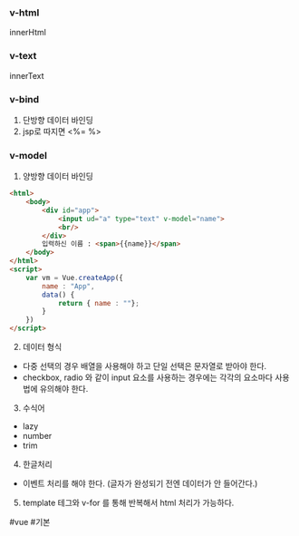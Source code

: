 ### v-html
innerHtml

### v-text
innerText

### v-bind
1. 단방향 데이터 바인딩
2. jsp로 따지면 <%= %>
### v-model
1. 양방향 데이터 바인딩
```html
<html>
	<body>
		<div id="app">
			<input ud="a" type="text" v-model="name">
			<br/>
		</div>
		입력하신 이름 : <span>{{name}}</span>
	</body>
</html>
<script>
	var vm = Vue.createApp({
		name : "App",
		data() {
			return { name : ""};
		}
	})
</script>
```

2. 데이터 형식
- 다중 선택의 경우 배열을 사용해야 하고 단일 선택은 문자열로 받아야 한다.
- checkbox, radio 와 같이 input 요소를 사용하는 경우에는 각각의 요소마다 사용법에 유의해야 한다.

3. 수식어
- lazy
- number
- trim

4. 한글처리
- 이벤트 처리를 해야 한다. (글자가 완성되기 전엔 데이터가 안 들어간다.)

5. template 테그와 v-for 를 통해 반복해서 html 처리가 가능하다.


#vue #기본